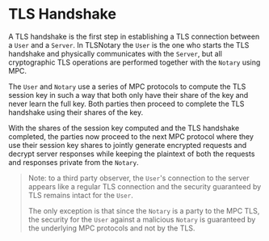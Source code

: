 # TLS Handshake

A TLS handshake is the first step in establishing a TLS connection between a `User` and a `Server`. In TLSNotary the `User` is the one who starts the TLS handshake and physically communicates with the `Server`, but all cryptographic TLS operations are performed together with the `Notary` using MPC.

The `User` and `Notary` use a series of MPC protocols to compute the TLS session key in such a way that both only have their share of the key and never learn the full key. Both parties then proceed to complete the TLS handshake using their shares of the key.

With the shares of the session key computed and the TLS handshake completed, the parties now proceed to the next MPC protocol where they use their session key shares to jointly generate encrypted requests and decrypt server responses while keeping the plaintext of both the requests and responses private from the `Notary`.


> Note: to a third party observer, the `User`'s connection to the server appears like a regular TLS connection and the security guaranteed by TLS remains intact for the `User`.
>
> The only exception is that since the `Notary` is a party to the MPC TLS, the security for the `User` against a malicious `Notary` is guaranteed by the underlying MPC protocols and not by the TLS.
